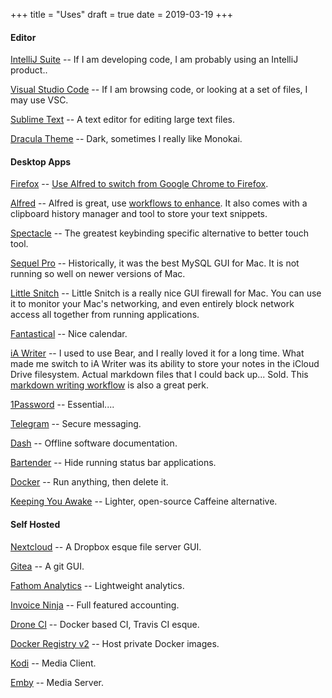 +++
title = "Uses"
draft = true
date = 2019-03-19
+++

#### Editor

[IntelliJ Suite](https://www.jetbrains.com/) -- If I am developing code, I am probably using an IntelliJ product..

[Visual Studio Code](https://code.visualstudio.com/) -- If I am browsing code, or looking at a set of files, I may use VSC.

[Sublime Text](https://www.sublimetext.com/) -- A text editor for editing large text files.

[Dracula Theme](https://draculatheme.com/vim/) -- Dark, sometimes I really like Monokai.

#### Desktop Apps

[Firefox](https://firefox.com) -- [Use Alfred to switch from Google Chrome to Firefox](/posts/using-an-alfred-workflow-to-assist-in-switching-from-google-chrome-to-firefox/).

[Alfred](https://www.alfredapp.com/) -- Alfred is great, use [workflows to enhance](https://github.com/zenorocha/alfred-workflows). It also comes with a clipboard history manager and tool to store your text snippets.

[Spectacle](https://www.spectacleapp.com/) -- The greatest keybinding specific alternative to better touch tool.

[Sequel Pro](#) -- Historically, it was the best MySQL GUI for Mac. It is not running so well on newer versions of Mac. 

[Little Snitch](https://www.obdev.at/products/littlesnitch/index.html) -- Little Snitch is a really nice GUI firewall for Mac. You can use it to monitor your Mac's networking, and even entirely block network access all together from running applications. 

[Fantastical](https://flexibits.com/fantastical) -- Nice calendar.

[iA Writer](https://ia.net/writer) -- I used to use Bear, and I really loved it for a long time. What made me switch to iA Writer was its ability to store your notes in the iCloud Drive filesystem. Actual markdown files that I could back up... Sold. This [markdown writing workflow](https://www.macstories.net/ios/my-markdown-writing-and-collaboration-workflow-powered-by-working-copy-3-6-icloud-drive-and-github/) is also a great perk.

[1Password](https://1password.com/) -- Essential....

[Telegram](https://telegram.org/) -- Secure messaging.

[Dash](https://kapeli.com/dash) -- Offline software documentation.

[Bartender](https://www.macbartender.com/) -- Hide running status bar applications.

[Docker](https://www.docker.com/) -- Run anything, then delete it.

[Keeping You Awake](https://github.com/newmarcel/KeepingYouAwake) -- Lighter, open-source Caffeine alternative.

#### Self Hosted

[Nextcloud](https://nextcloud.com) -- A Dropbox esque file server GUI.

[Gitea](https://gitea.io/en-us/) -- A git GUI.

[Fathom Analytics](https://usefathom.com/) -- Lightweight analytics.

[Invoice Ninja](https://www.invoiceninja.com/) -- Full featured accounting.

[Drone CI](https://drone.io) -- Docker based CI, Travis CI esque.
 
[Docker Registry v2](https://docs.docker.com/registry/) -- Host private Docker images.

[Kodi](https://kodi.tv/) -- Media Client.

[Emby](https://emby.media) -- Media Server.